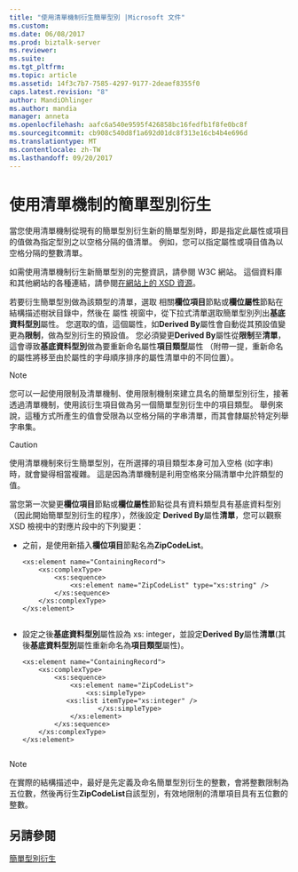 ```yaml
---
title: "使用清單機制衍生簡單型別 |Microsoft 文件"
ms.custom: 
ms.date: 06/08/2017
ms.prod: biztalk-server
ms.reviewer: 
ms.suite: 
ms.tgt_pltfrm: 
ms.topic: article
ms.assetid: 14f3c7b7-7585-4297-9177-2deaef8355f0
caps.latest.revision: "8"
author: MandiOhlinger
ms.author: mandia
manager: anneta
ms.openlocfilehash: aafc6a540e9595f426858bc16fedfb1f8fe0bc8f
ms.sourcegitcommit: cb908c540d8f1a692d01dc8f313e16cb4b4e696d
ms.translationtype: MT
ms.contentlocale: zh-TW
ms.lasthandoff: 09/20/2017
---
```

# <a name="simple-type-derivation-using-the-list-mechanism"></a>使用清單機制的簡單型別衍生
當您使用清單機制從現有的簡單型別衍生新的簡單型別時，即是指定此屬性或項目的值做為指定型別之以空格分隔的值清單。 例如，您可以指定屬性或項目值為以空格分隔的整數清單。  
  
 如需使用清單機制衍生新簡單型別的完整資訊，請參閱 W3C 網站。 這個資料庫和其他網站的各種連結，請參閱[在網站上的 XSD 資源](../core/xsd-resources-on-the-web.md)。  
  
 若要衍生簡單型別做為該類型的清單，選取 相關**欄位項目**節點或**欄位屬性**節點在結構描述樹狀目錄中，然後在 屬性 視窗中，從下拉式清單選取簡單型別列出**基底資料型別**屬性。 您選取的值，這個屬性，如**Derived By**屬性會自動從其預設值變更為**限制**，做為型別衍生的預設值。 您必須變更**Derived By**屬性從**限制**至**清單**，這會導致**基底資料型別**做為要重新命名屬性**項目類型**屬性 （附帶一提，重新命名的屬性將移至由於屬性的字母順序排序的屬性清單中的不同位置）。  
  
> [!NOTE]
>  您可以一起使用限制及清單機制、使用限制機制來建立具名的簡單型別衍生，接著透過清單機制，使用該衍生項目做為另一個簡單型別衍生中的項目類型。 舉例來說，這種方式所產生的值會受限為以空格分隔的字串清單，而其會隸屬於特定列舉字串集。  
  
> [!CAUTION]
>  使用清單機制來衍生簡單型別，在所選擇的項目類型本身可加入空格 (如字串) 時，就會變得相當複雜。 這是因為清單機制是利用空格來分隔清單中允許類型的值。  
  
 當您第一次變更**欄位項目**節點或**欄位屬性**節點從具有資料類型具有基底資料型別 （因此開始簡單型別衍生的程序），然後設定  **Derived By**屬性**清單**，您可以觀察 XSD 檢視中的對應片段中的下列變更：  
  
-   之前，是使用新插入**欄位項目**節點名為**ZipCodeList**。  
  
    ```  
    <xs:element name="ContainingRecord">  
        <xs:complexType>  
            <xs:sequence>  
                <xs:element name="ZipCodeList" type="xs:string" />  
            </xs:sequence>  
        </xs:complexType>  
    </xs:element>  
  
    ```  
  
-   設定之後**基底資料型別**屬性設為 xs: integer，並設定**Derived By**屬性**清單**(其後**基底資料型別**屬性重新命名為**項目類型**屬性)。  
  
    ```  
    <xs:element name="ContainingRecord">  
        <xs:complexType>  
            <xs:sequence>  
                <xs:element name="ZipCodeList">  
                    <xs:simpleType>  
               <xs:list itemType="xs:integer" />   
                       </xs:simpleType>  
                </xs:element>  
            </xs:sequence>  
        </xs:complexType>  
    </xs:element>  
  
    ```  
  
> [!NOTE]
>  在實際的結構描述中，最好是先定義及命名簡單型別衍生的整數，會將整數限制為五位數，然後再衍生**ZipCodeList**自該型別，有效地限制的清單項目具有五位數的整數。  
  
## <a name="see-also"></a>另請參閱  
 [簡單型別衍生](../core/simple-type-derivation.md)